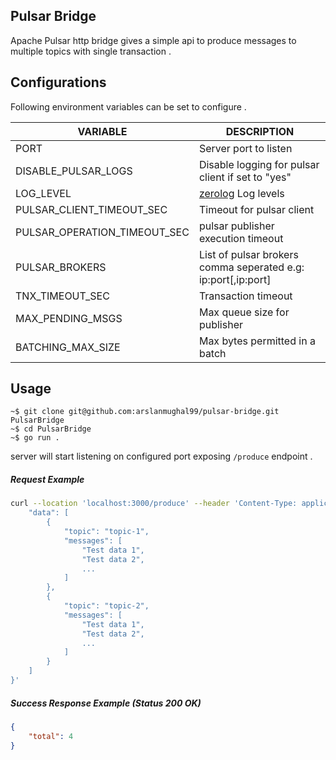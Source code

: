 ## Pulsar Bridge
Apache Pulsar http bridge gives a simple api to produce messages to multiple topics with single transaction .

## Configurations
Following environment variables can be set to configure .

| VARIABLE                     | DESCRIPTION                                                                                                             |
|------------------------------|-------------------------------------------------------------------------------------------------------------------------|
| PORT                         | Server port to listen                                                                                                   |
| DISABLE_PULSAR_LOGS          | Disable logging for pulsar client if set to "yes"                                                                       |
| LOG_LEVEL                    | [zerolog](https://github.com/rs/zerolog/blob/7fa45a4dda359d9a657a2960078097415417ec73/log.go#L127 "zerolog") Log levels |
| PULSAR_CLIENT_TIMEOUT_SEC    | Timeout for pulsar client                                                                                               |
| PULSAR_OPERATION_TIMEOUT_SEC | pulsar publisher execution timeout                                                                                      |
| PULSAR_BROKERS               | List of pulsar brokers comma seperated e.g: ip:port[,ip:port]                                                           |
| TNX_TIMEOUT_SEC              | Transaction timeout                                                                                                     |
| MAX_PENDING_MSGS             | Max queue size for publisher                                                                                            |
| BATCHING_MAX_SIZE            | Max bytes permitted in a batch                                                                                          |

## Usage

    ~$ git clone git@github.com:arslanmughal99/pulsar-bridge.git PulsarBridge
	~$ cd PulsarBridge
    ~$ go run .
server will start listening on configured port exposing `/produce` endpoint .

##### Request Example
```bash
curl --location 'localhost:3000/produce' --header 'Content-Type: application/json' --data '{
    "data": [
        {
            "topic": "topic-1",
            "messages": [
                "Test data 1",
                "Test data 2",
                ...
            ]
        },
        {
            "topic": "topic-2",
            "messages": [
                "Test data 1",
                "Test data 2",
                ...
            ]
        }
    ]
}'
```
##### Success Response Example (Status 200 OK)

```json
{
	"total": 4
}
```
